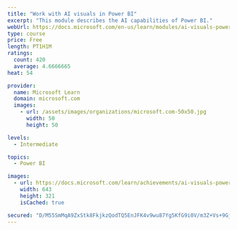 ```yaml
---
title: "Work with AI visuals in Power BI"
excerpt: "This module describes the AI capabilities of Power BI."
webUrl: https://docs.microsoft.com/en-us/learn/modules/ai-visuals-power-bi/
type: course
price: Free
length: PT1H1M
ratings:
  count: 420
  average: 4.6666665
heat: 54

provider:
  name: Microsoft Learn
  domain: microsoft.com
  images:
    - url: /assets/images/organizations/microsoft.com-50x50.jpg
      width: 50
      height: 50

levels:
  - Intermediate

topics:
  - Power BI

images:
  - url: https://docs.microsoft.com/learn/achievements/ai-visuals-power-bi-social.png
    width: 643
    height: 321
    isCached: true

secured: "D/M55SmMqA9ZxStk8FkjkzQodTQ5EnJFK4v9wu87Yg5KfG9i0V/m3Z+Vs+9Gjjg8mPdBmzlfOtw5WuuWieIZ2N1fmO5G4PTAiDrnA2MYeuMpzwVy/74yvLb6/Z+cw+iZutjBtpy3F4bWLsVLOsGbewwkH7Ku0bN+NnlKeXgzqfegZeEZomav2a1uMYy1PI8Q/iKe+JZRQtxSnF2g+RdJ0MV4STfR1kHWSSQ0YLuzupBSDAF2MoSz8+mbNSkqWGOTffMPQm3TP0yGRZfHBptV5ktU/mTPIr3HBPo75ayFARBobLDIE8SSt27IwVhKhb/TArPZPnxD87wOYmbMq277LCBTDWN9DW3XOn/FW6S2R46q7SQo8Kp2R0+LmrLC6WlM/s4X7VHxbZJjzbbw5hofZnpE3fBskWcfeAR5CnSyVr0=;1/ex5NnJ4on6n/vdjbCbhw=="
---
```


